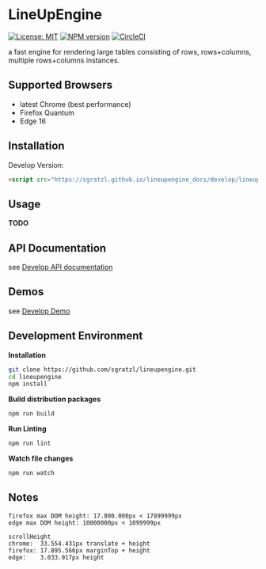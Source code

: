 LineUpEngine
============
[![License: MIT][mit-image]][mit-url] [![NPM version][npm-image]][npm-url]  [![CircleCI][ci-image]][ci-url] 

a fast engine for rendering large tables consisting of rows, rows+columns, multiple rows+columns instances. 

Supported Browsers
------------------

 * latest Chrome (best performance)
 * Firefox Quantum
 * Edge 16

Installation
------------

Develop Version:

```html
<script src="https://sgratzl.github.io/lineupengine_docs/develop/lineupengine.min.js"></script>
```

Usage
-----

**TODO**


API Documentation
-----------------

see [Develop API documentation](https://sgratzl.github.io/lineupengine_docs/develop/docs)

Demos
-----

see [Develop Demo](https://sgratzl.github.io/lineupengine/develop_docs/demo)


Development Environment
-----------------------

**Installation**

```bash
git clone https://github.com/sgratzl/lineupengine.git
cd lineupengine
npm install
```

**Build distribution packages**

```bash
npm run build
```

**Run Linting**

```bash
npm run lint
```


**Watch file changes**

```bash
npm run watch
```

Notes
-----

```
firefox max DOM height: 17.800.000px < 17899999px
edge max DOM height: 10000000px < 1099999px

scrollHeight
chrome:  33.554.431px translate + height
firefox: 17.895.566px marginTop + height
edge:    3.033.917px height
```

[npm-image]: https://badge.fury.io/js/lineupengine.svg
[npm-url]: https://npmjs.org/package/lineupengine
[mit-image]: https://img.shields.io/badge/License-MIT-yellow.svg
[mit-url]: https://opensource.org/licenses/MIT
[ci-image]: https://circleci.com/gh/lineupjs/lineupengine.svg?style=shield
[ci-url]: https://circleci.com/gh/lineupjs/lineupengine
